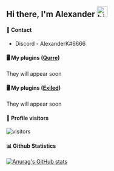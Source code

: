 ## Hi there, I'm Alexander <img src="https://user-images.githubusercontent.com/1303154/88677602-1635ba80-d120-11ea-84d8-d263ba5fc3c0.gif" width="28px" alt="hi">

#### 💬 Contact
- Discord - AlexanderK#6666

#### 🖥 My plugins ([Qurre](https://github.com/Qurre-Team/Qurre-sl))
They will appear soon

#### 🖥 My plugins ([Exiled](https://github.com/Exiled-Team/EXILED))
They will appear soon

#### 👋 Profile visitors
![visitors](https://visitor-badge.glitch.me/badge?page_id=alexanderk666.alexanderk666)

#### 📊 Github Statistics
[![Anurag's GitHub stats](https://github-readme-stats.vercel.app/api?username=alexanderk666&hide=contribs,prs&theme=gruvbox)](https://github.com/anuraghazra/github-readme-stats)
